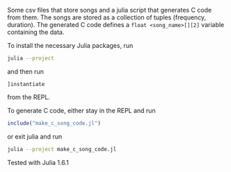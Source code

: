 Some csv files that store songs and a julia script that generates
C code from them.
The songs are stored as a collection of tuples (frequency, duration).
The generated C code defines a `float <song_name>[][2]` variable
containing the data.

To install the necessary Julia packages, run
```bash
julia --project
```
and then run
```
]instantiate
```
from the REPL.

To generate C code, either stay in the REPL
and run
```julia
include("make_c_song_code.jl")
```
or exit julia and run
```bash
julia --project make_c_song_code.jl
```

Tested with Julia 1.6.1

